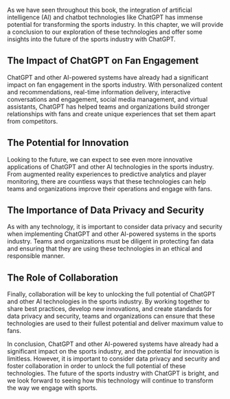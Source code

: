 
As we have seen throughout this book, the integration of artificial intelligence (AI) and chatbot technologies like ChatGPT has immense potential for transforming the sports industry. In this chapter, we will provide a conclusion to our exploration of these technologies and offer some insights into the future of the sports industry with ChatGPT.

The Impact of ChatGPT on Fan Engagement
---------------------------------------

ChatGPT and other AI-powered systems have already had a significant impact on fan engagement in the sports industry. With personalized content and recommendations, real-time information delivery, interactive conversations and engagement, social media management, and virtual assistants, ChatGPT has helped teams and organizations build stronger relationships with fans and create unique experiences that set them apart from competitors.

The Potential for Innovation
----------------------------

Looking to the future, we can expect to see even more innovative applications of ChatGPT and other AI technologies in the sports industry. From augmented reality experiences to predictive analytics and player monitoring, there are countless ways that these technologies can help teams and organizations improve their operations and engage with fans.

The Importance of Data Privacy and Security
-------------------------------------------

As with any technology, it is important to consider data privacy and security when implementing ChatGPT and other AI-powered systems in the sports industry. Teams and organizations must be diligent in protecting fan data and ensuring that they are using these technologies in an ethical and responsible manner.

The Role of Collaboration
-------------------------

Finally, collaboration will be key to unlocking the full potential of ChatGPT and other AI technologies in the sports industry. By working together to share best practices, develop new innovations, and create standards for data privacy and security, teams and organizations can ensure that these technologies are used to their fullest potential and deliver maximum value to fans.

In conclusion, ChatGPT and other AI-powered systems have already had a significant impact on the sports industry, and the potential for innovation is limitless. However, it is important to consider data privacy and security and foster collaboration in order to unlock the full potential of these technologies. The future of the sports industry with ChatGPT is bright, and we look forward to seeing how this technology will continue to transform the way we engage with sports.

